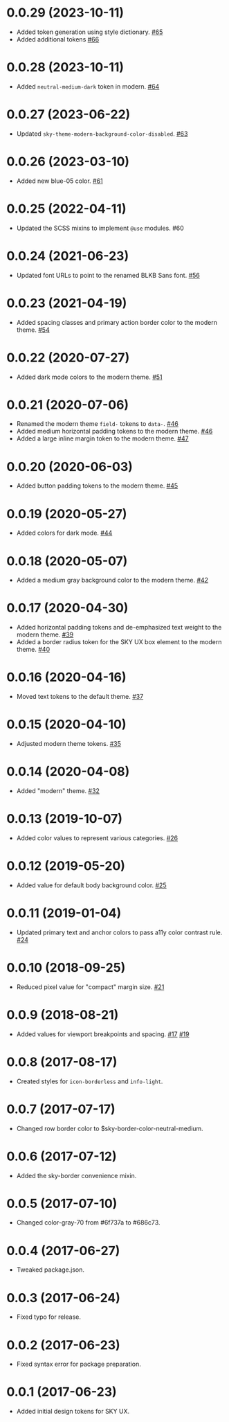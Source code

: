 # 0.0.29 (2023-10-11)

- Added token generation using style dictionary. [#65](https://github.com/blackbaud/skyux-design-tokens/pull/65)
- Added additional tokens [#66](https://github.com/blackbaud/skyux-design-tokens/pull/66)

# 0.0.28 (2023-10-11)

- Added `neutral-medium-dark` token in modern. [#64](https://github.com/blackbaud/skyux-design-tokens/pull/64)

# 0.0.27 (2023-06-22)

- Updated `sky-theme-modern-background-color-disabled`. [#63](https://github.com/blackbaud/skyux-design-tokens/pull/63)

# 0.0.26 (2023-03-10)

- Added new blue-05 color. [#61](https://github.com/blackbaud/skyux-design-tokens/pull/61)

# 0.0.25 (2022-04-11)

- Updated the SCSS mixins to implement `@use` modules. #60

# 0.0.24 (2021-06-23)

- Updated font URLs to point to the renamed BLKB Sans font. [#56](https://github.com/blackbaud/skyux-design-tokens/pull/56)

# 0.0.23 (2021-04-19)

- Added spacing classes and primary action border color to the modern theme. [#54](https://github.com/blackbaud/skyux-design-tokens/pull/54)

# 0.0.22 (2020-07-27)

- Added dark mode colors to the modern theme. [#51](https://github.com/blackbaud/skyux-design-tokens/pull/51)

# 0.0.21 (2020-07-06)

- Renamed the modern theme `field-` tokens to `data-`. [#46](https://github.com/blackbaud/skyux-design-tokens/pull/46)
- Added medium horizontal padding tokens to the modern theme. [#46](https://github.com/blackbaud/skyux-design-tokens/pull/46)
- Added a large inline margin token to the modern theme. [#47](https://github.com/blackbaud/skyux-design-tokens/pull/47)

# 0.0.20 (2020-06-03)

- Added button padding tokens to the modern theme. [#45](https://github.com/blackbaud/skyux-design-tokens/pull/45)

# 0.0.19 (2020-05-27)

- Added colors for dark mode. [#44](https://github.com/blackbaud/skyux-design-tokens/pull/44)

# 0.0.18 (2020-05-07)

- Added a medium gray background color to the modern theme. [#42](https://github.com/blackbaud/skyux-design-tokens/pull/42)

# 0.0.17 (2020-04-30)

- Added horizontal padding tokens and de-emphasized text weight to the modern theme. [#39](https://github.com/blackbaud/skyux-design-tokens/pull/39)
- Added a border radius token for the SKY UX box element to the modern theme. [#40](https://github.com/blackbaud/skyux-design-tokens/pull/40)

# 0.0.16 (2020-04-16)

- Moved text tokens to the default theme. [#37](https://github.com/blackbaud/skyux-design-tokens/pull/37)

# 0.0.15 (2020-04-10)

- Adjusted modern theme tokens. [#35](https://github.com/blackbaud/skyux-design-tokens/pull/35)

# 0.0.14 (2020-04-08)

- Added "modern" theme. [#32](https://github.com/blackbaud/skyux-design-tokens/pull/32)

# 0.0.13 (2019-10-07)

- Added color values to represent various categories. [#26](https://github.com/blackbaud/skyux-design-tokens/pull/26)

# 0.0.12 (2019-05-20)

- Added value for default body background color. [#25](https://github.com/blackbaud/skyux-design-tokens/pull/25)

# 0.0.11 (2019-01-04)

- Updated primary text and anchor colors to pass a11y color contrast rule. [#24](https://github.com/blackbaud/skyux-design-tokens/pull/24)

# 0.0.10 (2018-09-25)

- Reduced pixel value for "compact" margin size. [#21](https://github.com/blackbaud/skyux-design-tokens/pull/21)

# 0.0.9 (2018-08-21)

- Added values for viewport breakpoints and spacing. [#17](https://github.com/blackbaud/skyux-design-tokens/pull/17) [#19](https://github.com/blackbaud/skyux-design-tokens/pull/19)

# 0.0.8 (2017-08-17)

  - Created styles for `icon-borderless` and `info-light`.

# 0.0.7 (2017-07-17)

  - Changed row border color to $sky-border-color-neutral-medium.

# 0.0.6 (2017-07-12)

  - Added the sky-border convenience mixin.

# 0.0.5 (2017-07-10)

  - Changed color-gray-70 from #6f737a to #686c73.

# 0.0.4 (2017-06-27)

  - Tweaked package.json.

# 0.0.3 (2017-06-24)

  - Fixed typo for release.

# 0.0.2 (2017-06-23)

  - Fixed syntax error for package preparation.

# 0.0.1 (2017-06-23)

  - Added initial design tokens for SKY UX.
